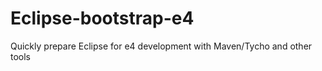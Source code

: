Eclipse-bootstrap-e4
====================

Quickly prepare Eclipse for e4 development with Maven/Tycho and other tools
